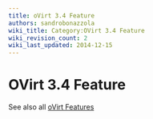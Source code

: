 ```yaml
---
title: oVirt 3.4 Feature
authors: sandrobonazzola
wiki_title: Category:OVirt 3.4 Feature
wiki_revision_count: 2
wiki_last_updated: 2014-12-15
---
```


# OVirt 3.4 Feature

See also all [oVirt Features](http://www.ovirt.org/Category:Feature)
